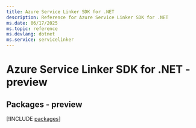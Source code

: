 ```yaml
---
title: Azure Service Linker SDK for .NET
description: Reference for Azure Service Linker SDK for .NET
ms.date: 06/17/2025
ms.topic: reference
ms.devlang: dotnet
ms.service: servicelinker
---
```

# Azure Service Linker SDK for .NET - preview
## Packages - preview
[!INCLUDE [packages](service-linker-index.md)]